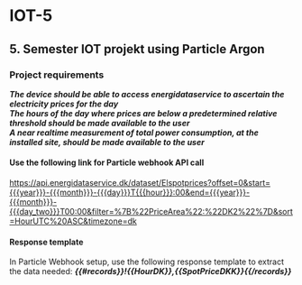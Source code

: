 # IOT-5
## 5. Semester IOT projekt using Particle Argon

### Project requirements
***The device should be able to access energidataservice to ascertain the electricity prices for the day***  
***The hours of the day where prices are below a predetermined relative threshold should be made available to the user***  
***A near realtime measurement of total power consumption, at the installed site, should be made available to the user***  

#### Use the following link for Particle webhook API call
https://api.energidataservice.dk/dataset/Elspotprices?offset=0&start={{{year}}}-{{{month}}}-{{{day}}}T{{{hour}}}:00&end={{{year}}}-{{{month}}}-{{{day_two}}}T00:00&filter=%7B%22PriceArea%22:%22DK2%22%7D&sort=HourUTC%20ASC&timezone=dk

#### Response template 
In Particle Webhook setup, use the following response template to extract the data needed:
***{{#records}}!{{HourDK}},{{SpotPriceDKK}}{{/records}}***
